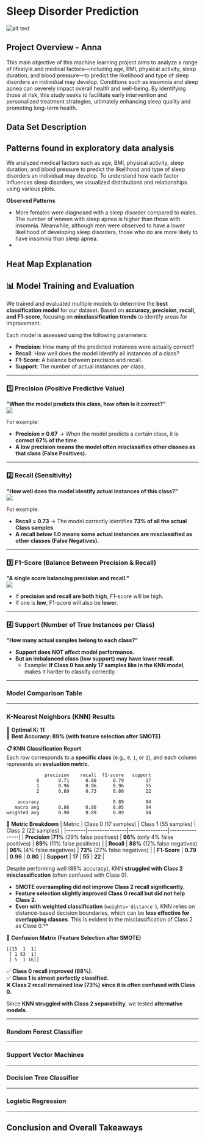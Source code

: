 # Sleep Disorder Prediction
![alt text](https://www.mdanderson.org/images/publications/cancerwise/Generics/cw-sleep-graphic.jpg)

## Project Overview - Anna
This main objective of this machine learning project aims to analyze a range of lifestyle and medical factors—including age, BMI, physical activity, sleep duration, and blood pressure—to predict the likelihood and type of sleep disorders an individual may develop. Conditions such as insomnia and sleep apnea can severely impact overall health and well-being. By identifying those at risk, this study seeks to facilitate early intervention and personalized treatment strategies, ultimately enhancing sleep quality and promoting long-term health.

## Data Set Description

## Patterns found in exploratory data analysis
We analyzed medical factors such as age, BMI, physical activity, sleep duration, and blood pressure to predict the likelihood and type of sleep disorders an individual may develop. To understand how each factor influences sleep disorders, we visualized distributions and relationships using various plots.

**Observed Patterns**
- More females were diagnosed with a sleep disorder compared to males. The number of women with sleep apnea is higher than those with insomnia. Meanwhile, although men were observed to have a lower likelihood of developing sleep disorders, those who do are more likely to have insomnia than sleep apnea.
-  
## Heat Map Explanation


## **📊 Model Training and Evaluation**

We trained and evaluated multiple models to determine the **best classification model** for our dataset. Based on **accuracy, precision, recall, and F1-score**, focusing on **misclassification trends** to identify areas for improvement.

Each model is assessed using the following parameters:
- **Precision**: How many of the predicted instances were actually correct?
- **Recall**: How well does the model identify all instances of a class?
- **F1-Score**: A balance between precision and recall.
- **Support**: The number of actual instances per class.

---

### **1️⃣ Precision (Positive Predictive Value)**
**"When the model predicts this class, how often is it correct?"**  
<img src="https://latex.codecogs.com/svg.latex?\text{Precision}=\frac{\text{TP}}{\text{TP}+\text{FP}}" />

For example:
- **Precision = 0.67** → When the model predicts a certain class, it is **correct 67% of the time**.
- **A low precision means the model often misclassifies other classes as that class (False Positives).**

---

### **2️⃣ Recall (Sensitivity)**
**"How well does the model identify actual instances of this class?"**  
<img src="https://latex.codecogs.com/svg.latex?\text{Recall}=\frac{\text{TP}}{\text{TP}+\text{FN}}" />

For example:
- **Recall = 0.73** → The model correctly identifies **73% of all the actual Class samples**.
- **A recall below 1.0 means some actual instances are misclassified as other classes (False Negatives).**

---

### **3️⃣ F1-Score (Balance Between Precision & Recall)**
**"A single score balancing precision and recall."**  
<img src="https://latex.codecogs.com/svg.latex?\text{F1-Score}=2\times\frac{\text{Precision}\times\text{Recall}}{\text{Precision}+\text{Recall}}" />

- If **precision and recall are both high**, F1-score will be high.
- If one is **low**, F1-score will also be **lower**.

---

### **4️⃣ Support (Number of True Instances per Class)**
**"How many actual samples belong to each class?"**
- **Support does NOT affect model performance.**  
- **But an imbalanced class (low support) may have lower recall.**  
  - Example: **If Class 0 has only 17 samples like in the KNN model**, makes it harder to classify correctly.

---

### **Model Comparison Table**

---
### **K-Nearest Neighbors (KNN) Results**
📌 **Optimal K: 11**  
📌 **Best Accuracy: 89% (with feature selection after SMOTE)**  

**📋 KNN Classification Report**  
Each row corresponds to a **specific class** (e.g., `0`, `1`, or `2`), and each column represents an **evaluation metric**.
```
              precision    recall  f1-score   support
           0       0.71      0.88      0.79        17
           1       0.96      0.96      0.96        55
           2       0.89      0.73      0.80        22

    accuracy                           0.89        94
   macro avg       0.86      0.86      0.85        94
weighted avg       0.90      0.89      0.89        94
```
**📌 Metric Breakdown**
| Metric | Class 0 (17 samples) | Class 1 (55 samples) | Class 2 (22 samples) |
|--------|----------------|----------------|----------------|
| **Precision** |**71%** (29% false positives) | **96%** (only 4% false positives) | **89%** (11% false positives) |
| **Recall** | **88%** (12% false negatives) | **96%** (4% false negatives) | **73%** (27% false negatives) |
| **F1-Score** | **0.79** | **0.96** | **0.80** |
| **Support** | **17** | **55** | **22** |

Despite performing well (89% accuracy), KNN **struggled with Class 2 misclassification** (often confused with Class 0).  
- **SMOTE oversampling did not improve Class 2 recall significantly.**
- **Feature selection slightly improved Class 0 recall but did not help Class 2.**
- **Even with weighted classification** (`weights='distance'`), KNN relies on distance-based decision boundaries, which can be **less effective for overlapping classes**. This is evident in the misclassification of Class 2 as Class 0.**  

**🔹 Confusion Matrix (Feature Selection after SMOTE)**
```
[[15  1  1]
 [ 1 53  1]
 [ 5  1 16]]
```
✅ **Class 0 recall improved (88%).**  
✅ **Class 1 is almost perfectly classified.**   
❌ **Class 2 recall remained low (73%) since it is often confused with Class 0.**  

Since **KNN struggled with Class 2 separability**, we tested **alternative models**.

---

### **Random Forest Classifier**
---
### **Support Vector Machines**
---
### **Decision Tree Classifier**
---
### **Logistic Regression**
---
## Conclusion and Overall Takeaways

